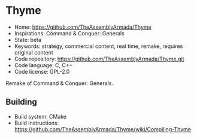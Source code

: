 # Thyme

- Home: https://github.com/TheAssemblyArmada/Thyme
- Inspirations: Command & Conquer: Generals
- State: beta
- Keywords: strategy, commercial content, real time, remake, requires original content
- Code repository: https://github.com/TheAssemblyArmada/Thyme.git
- Code language: C, C++
- Code license: GPL-2.0

Remake of Command & Conquer: Generals.

## Building

- Build system: CMake
- Build instructions: https://github.com/TheAssemblyArmada/Thyme/wiki/Compiling-Thyme
